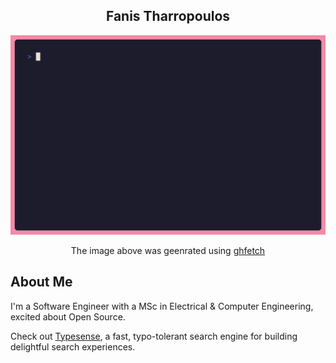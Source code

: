 <div align="center">

## Fanis Tharropoulos

<img src="img/demo.gif" alt="Demonstration of ghfetch" height="auto" width="auto"/>

The image above was geenrated using [ghfetch](https://github.com/orangekame3/ghfetch)

</div>

## About Me

I'm a Software Engineer with a MSc in Electrical & Computer Engineering, excited about Open Source.

Check out [Typesense](https://github.com/typesense/typesense), a fast, typo-tolerant search engine for building delightful search experiences.
